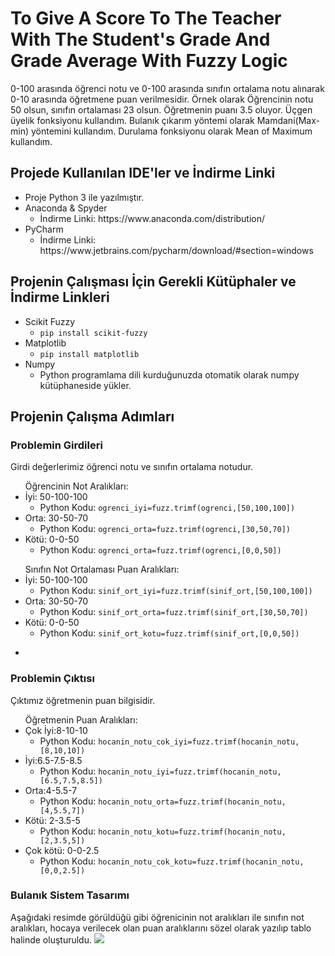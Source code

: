 # To Give A Score To The Teacher With The Student's Grade And Grade Average With Fuzzy Logic
0-100 arasında öğrenci notu ve 0-100 arasında sınıfın ortalama notu alınarak 0-10 arasında öğretmene puan verilmesidir. Örnek olarak Öğrencinin notu 50 olsun, sınıfın ortalaması 23 olsun. Öğretmenin puanı 3.5 oluyor. Üçgen üyelik fonksiyonu kullandım. Bulanık çıkarım yöntemi olarak Mamdani(Max-min) yöntemini kullandım. Durulama fonksiyonu olarak Mean of Maximum kullandım. 

## Projede Kullanılan IDE'ler ve İndirme Linki
<ul>
  <li>Proje Python 3 ile yazılmıştır.</li>
  <li>Anaconda & Spyder
      <ul>
         <li>İndirme Linki: https://www.anaconda.com/distribution/ </li>
       </ul>  
  </li>
  <li>PyCharm
      <ul>
         <li>İndirme Linki: https://www.jetbrains.com/pycharm/download/#section=windows </li>
       </ul>  
  </li>
</ul>

## Projenin Çalışması İçin Gerekli Kütüphaler ve İndirme Linkleri

<ul>
  <li>Scikit Fuzzy
    <ul>
          <li><code>pip install scikit-fuzzy</code></li>
    </ul>  
  </li>
  <li>Matplotlib
    <ul>
          <li><code>pip install matplotlib</code></li>
    </ul>  
  </li>
  <li>Numpy
    <ul>
          <li>Python programlama dili kurduğunuzda otomatik olarak numpy kütüphaneside yükler.</li>
    </ul>  
  </li>
 </ul>
 
## Projenin Çalışma Adımları

### Problemin Girdileri
Girdi değerlerimiz öğrenci notu ve sınıfın ortalama notudur.
<ul>
  Öğrencinin Not Aralıkları:
    <li>
    İyi: 50-100-100
      <ul>
      <li>Python Kodu: <code>ogrenci_iyi=fuzz.trimf(ogrenci,[50,100,100])</code></li>
      </ul>
    </li>
    <li>
    Orta: 30-50-70
      <ul>
      <li>Python Kodu: <code>ogrenci_orta=fuzz.trimf(ogrenci,[30,50,70])</code></li>
      </ul>
    </li>
    <li>
    Kötü: 0-0-50
    <ul>
<li>Python Kodu: <code>ogrenci_orta=fuzz.trimf(ogrenci,[0,0,50])</code></li>
      </ul>
    </li>
</ul>
<ul>
  Sınıfın Not Ortalaması Puan Aralıkları:
    <li>
    İyi: 50-100-100
      <ul>
      <li>Python Kodu: <code>sinif_ort_iyi=fuzz.trimf(sinif_ort,[50,100,100])</code></li>
      </ul>
    </li>
    <li>
    Orta: 30-50-70
      <ul>
      <li>Python Kodu: <code>sinif_ort_orta=fuzz.trimf(sinif_ort,[30,50,70])</code></li>
      </ul>
    </li>
    <li>
    Kötü: 0-0-50
      <ul>
      <li>Python Kodu: <code>sinif_ort_kotu=fuzz.trimf(sinif_ort,[0,0,50])</code></li>
      </ul>
    </li>
</ul>

<ul>
<li><code></code></li>
</ul>
      
### Problemin Çıktısı

Çıktımız öğretmenin puan bilgisidir.

<ul>
  Öğretmenin Puan Aralıkları:
    <li>
    Çok İyi:8-10-10
      <ul>
      <li>Python Kodu: <code>hocanin_notu_cok_iyi=fuzz.trimf(hocanin_notu,[8,10,10])</code></li>
      </ul>
    </li>
  <li>
    İyi:6.5-7.5-8.5
      <ul>
      <li>Python Kodu: <code>hocanin_notu_iyi=fuzz.trimf(hocanin_notu,[6.5,7.5,8.5])</code></li>
      </ul>
    </li>
  <li>
    Orta:4-5.5-7
      <ul>
      <li>Python Kodu: <code>hocanin_notu_orta=fuzz.trimf(hocanin_notu,[4,5.5,7])</code></li>
      </ul>
    </li>
    <li>
    Kötü: 2-3.5-5
      <ul>
      <li>Python Kodu: <code>hocanin_notu_kotu=fuzz.trimf(hocanin_notu,[2,3.5,5])</code></li>
      </ul>
    </li>
    <li>
    Çok kötü: 0-0-2.5
    <ul>
<li>Python Kodu: <code>hocanin_notu_cok_kotu=fuzz.trimf(hocanin_notu,[0,0,2.5])</code></li>
      </ul>
    </li>
</ul>

### Bulanık Sistem Tasarımı

Aşağıdaki resimde görüldüğü gibi öğrenicinin not aralıkları ile sınıfın not aralıkları, hocaya verilecek olan puan aralıklarını sözel olarak yazılıp tablo halinde oluşturuldu.
<img src="https://github.com/celalakcelikk/To-Give-A-Score-To-The-Teacher-With-The-Student-s-Grade-And-Grade-Average-With-Fuzzy-Logic/blob/master/iimages/bulanik_mantik_tasar%C4%B1m%C4%B1.png">

